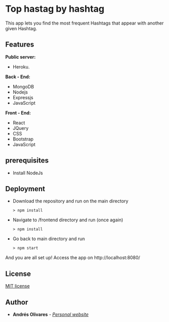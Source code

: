 # Top hastag by hashtag
This app lets you find the most frequent Hashtags that appear with another given Hashtag.  

## Features

**Public server:**
- Heroku.

**Back - End:**
- MongoDB
- Nodejs
- Expressjs 
- JavaScript 

**Front - End:**
- React
- JQuery
- CSS
- Bootstrap
- JavaScript

## prerequisites
* Install NodeJs

## Deployment



* Download the repository and run on the main directory
  ```
  > npm install
  ```
* Navigate to /frontend directory and run (once again)
  ```
  > npm install
  ```  

* Go back to main directory and run
   ```
  > npm start
  ```

And you are all set up! Access the app on http://localhost:8080/

## License
[MIT license](https://github.com/af-olivares10/TopHashtagByHashtag/blob/master/LICENSE)  

## Author
* **Andrés Olivares** - [*Personal website*](https://af-olivares10.github.io/)

